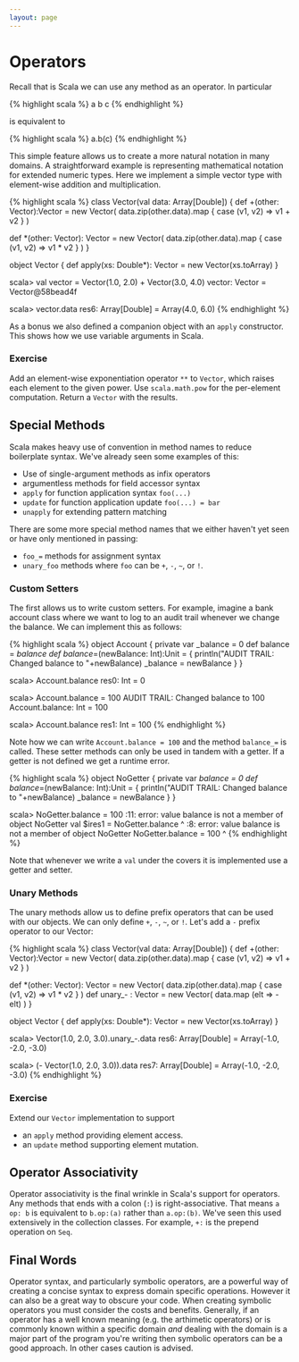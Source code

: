 ```yaml
---
layout: page
---
```


# Operators

Recall that is Scala we can use any method as an operator. In particular

{% highlight scala %}
a b c
{% endhighlight %}

is equivalent to

{% highlight scala %}
a.b(c)
{% endhighlight %}

This simple feature allows us to create a more natural notation in many domains. A straightforward example is representing mathematical notation for extended numeric types. Here we implement a simple vector type with element-wise addition and multiplication.

{% highlight scala %}
class Vector(val data: Array[Double]) {
  def +(other: Vector):Vector =
    new Vector(
      data.zip(other.data).map {
        case (v1, v2) => v1 + v2
      }
    )

  def *(other: Vector): Vector =
    new Vector(
      data.zip(other.data).map {
        case (v1, v2) => v1 * v2
      }
    )
}

object Vector {
  def apply(xs: Double*): Vector = new Vector(xs.toArray)
}

scala> val vector = Vector(1.0, 2.0) + Vector(3.0, 4.0)
vector: Vector = Vector@58bead4f

scala> vector.data
res6: Array[Double] = Array(4.0, 6.0)
{% endhighlight %}

As a bonus we also defined a companion object with an `apply` constructor. This shows how we use variable arguments in Scala.

### Exercise

Add an element-wise exponentiation operator `**` to `Vector`, which raises each element to the given power. Use `scala.math.pow` for the per-element computation. Return a `Vector` with the results.

## Special Methods

Scala makes heavy use of convention in method names to reduce boilerplate syntax. We've already seen some examples of this:

- Use of single-argument methods as infix operators
- argumentless methods for field accessor syntax
- `apply` for function application syntax `foo(...)`
- `update` for function application update `foo(...) = bar`
- `unapply` for extending pattern matching

There are some more special method names that we either haven't yet seen or have only mentioned in passing:

- `foo_=` methods for assignment syntax
- `unary_foo` methods where `foo` can be `+`, `-`, `~`, or `!`.


### Custom Setters

The first allows us to write custom setters. For example, imagine a bank account class where we want to log to an audit trail whenever we change the balance. We can implement this as follows:

{% highlight scala %}
object Account {
  private var _balance = 0
  def balance = _balance
  def balance_=(newBalance: Int):Unit = {
    println("AUDIT TRAIL: Changed balance to "+newBalance)
    _balance = newBalance
  }
}

scala> Account.balance
res0: Int = 0

scala> Account.balance = 100
AUDIT TRAIL: Changed balance to 100
Account.balance: Int = 100

scala> Account.balance
res1: Int = 100
{% endhighlight %}

Note how we can write `Account.balance = 100` and the method `balance_=` is called. These setter methods can only be used in tandem with a getter. If a getter is not defined we get a runtime error.

{% highlight scala %}
object NoGetter {
  private var _balance = 0
  def balance_=(newBalance: Int):Unit = {
    println("AUDIT TRAIL: Changed balance to "+newBalance)
    _balance = newBalance
  }
}

scala> NoGetter.balance = 100
<console>:11: error: value balance is not a member of object NoGetter
val $ires1 = NoGetter.balance
                      ^
<console>:8: error: value balance is not a member of object NoGetter
       NoGetter.balance = 100
                ^
{% endhighlight %}

Note that whenever we write a `val` under the covers it is implemented use a getter and setter.


### Unary Methods

The unary methods allow us to define prefix operators that can be used with our objects. We can only define `+`, `-`, `~`, or `!`. Let's add a `-` prefix operator to our Vector:

{% highlight scala %}
class Vector(val data: Array[Double]) {
  def +(other: Vector):Vector =
    new Vector(
      data.zip(other.data).map {
        case (v1, v2) => v1 + v2
      }
    )

  def *(other: Vector): Vector =
    new Vector(
      data.zip(other.data).map {
        case (v1, v2) => v1 * v2
      }
    )
  def unary_- : Vector =
    new Vector(
      data.map (elt => -elt)
    )
}

object Vector {
  def apply(xs: Double*): Vector = new Vector(xs.toArray)
}

scala> Vector(1.0, 2.0, 3.0).unary_-.data
res6: Array[Double] = Array(-1.0, -2.0, -3.0)

scala> (- Vector(1.0, 2.0, 3.0)).data
res7: Array[Double] = Array(-1.0, -2.0, -3.0)
{% endhighlight %}


### Exercise

Extend our `Vector` implementation to support

- an `apply` method providing element access.
- an `update` method supporting element mutation.


## Operator Associativity

Operator associativity is the final wrinkle in Scala's support for operators. Any methods that ends with a colon (`:`) is right-associative. That means `a op: b` is equivalent to `b.op:(a)` rather than `a.op:(b)`. We've seen this used extensively in the collection classes. For example, `+:` is the prepend operation on `Seq`.

## Final Words

Operator syntax, and particularly symbolic operators, are a powerful way of creating a concise syntax to express domain specific operations. However it can also be a great way to obscure your code. When creating symbolic operators you must consider the costs and benefits. Generally, if an operator has a well known meaning (e.g. the arthimetic operators) or is commonly known within a specific domain *and* dealing with the domain is a major part of the program you're writing then symbolic operators can be a good approach. In other cases caution is advised.
